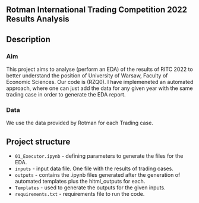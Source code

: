 ## Rotman International Trading Competition 2022 Results Analysis

## Description

### Aim
This project aims to analyse (perform an EDA) of the results of RITC 2022 to better understand the position of University of Warsaw, Faculty of Economic Sciences. Our code is (RZQ0). I have implemeneted an automated approach, where one can just add the data for any given year with the same trading case in order to generate the EDA report.

### Data
We use the data provided by Rotman for each Trading case.

## Project structure

- `01_Executor.ipynb` - defining parameters to generate the files for the EDA.
- `inputs` - input data file. One file with the results of trading cases.
- `outputs` - contains the .ipynb files generated after the generation of automated templates plus the hitml_outputs for each.
- `Templates` - used to generate the outputs for the given inputs. 
- `requirements.txt` - requirements file to run the code.

